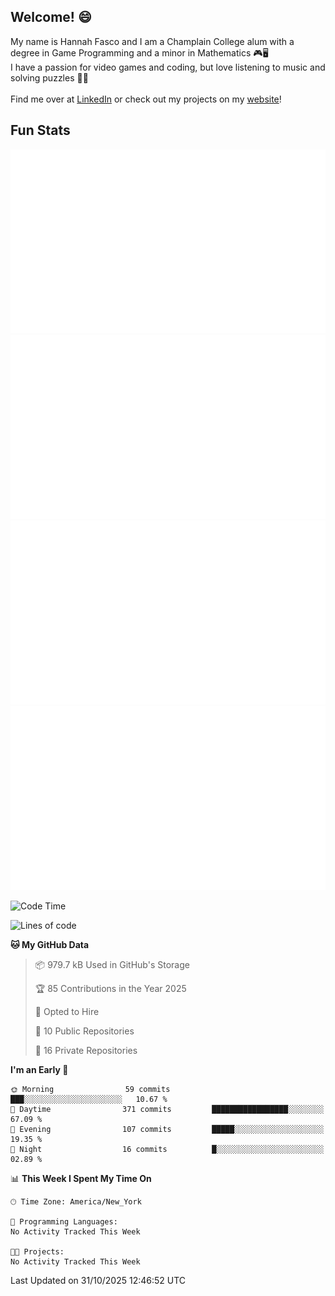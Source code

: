 ## Welcome! :smile:
My name is Hannah Fasco and I am a Champlain College alum with a degree in Game Programming and a minor in Mathematics :video_game::desktop_computer:\
I have a passion for video games and coding, but love listening to music and solving puzzles :musical_note::jigsaw:\
\
Find me over at [LinkedIn](https://www.linkedin.com/in/hannahfasco/) or check out my projects on my [website](https://hannah1590.github.io/)!

## Fun Stats
![](https://raw.githubusercontent.com/hannah1590/github-stats/master/generated/overview.svg#gh-dark-mode-only) ![](https://raw.githubusercontent.com/hannah1590/github-stats/master/generated/languages.svg#gh-dark-mode-only)
![](https://raw.githubusercontent.com/hannah1590/github-stats/master/generated/overview.svg#gh-light-mode-only) ![](https://raw.githubusercontent.com/hannah1590/github-stats/master/generated/languages.svg#gh-light-mode-only)


<!--START_SECTION:waka-->
![Code Time](http://img.shields.io/badge/Code%20Time-35%20hrs%2010%20mins-blue)

![Lines of code](https://img.shields.io/badge/From%20Hello%20World%20I%27ve%20Written-1.9%20million%20lines%20of%20code-blue)

**🐱 My GitHub Data** 

> 📦 979.7 kB Used in GitHub's Storage 
 > 
> 🏆 85 Contributions in the Year 2025
 > 
> 💼 Opted to Hire
 > 
> 📜 10 Public Repositories 
 > 
> 🔑 16 Private Repositories 
 > 
**I'm an Early 🐤** 

```text
🌞 Morning                59 commits          ███░░░░░░░░░░░░░░░░░░░░░░   10.67 % 
🌆 Daytime                371 commits         █████████████████░░░░░░░░   67.09 % 
🌃 Evening                107 commits         █████░░░░░░░░░░░░░░░░░░░░   19.35 % 
🌙 Night                  16 commits          █░░░░░░░░░░░░░░░░░░░░░░░░   02.89 % 
```


📊 **This Week I Spent My Time On** 

```text
🕑︎ Time Zone: America/New_York

💬 Programming Languages: 
No Activity Tracked This Week

🐱‍💻 Projects: 
No Activity Tracked This Week
```


 Last Updated on 31/10/2025 12:46:52 UTC
<!--END_SECTION:waka-->

<!--
Remove periods when ready to generate waka time
<.!--START_SECTION:waka-simple--.>
<.!--END_SECTION:waka-simple--.>
-->

<!--
Here are some ideas to get you started:

- 🔭 I’m currently working on ...
- 🌱 I’m currently learning ...
- 👯 I’m looking to collaborate on ...
- 🤔 I’m looking for help with ...
- 💬 Ask me about ...
- 📫 How to reach me: ...
- 😄 Pronouns: ...
- ⚡ Fun fact: ...
-->
